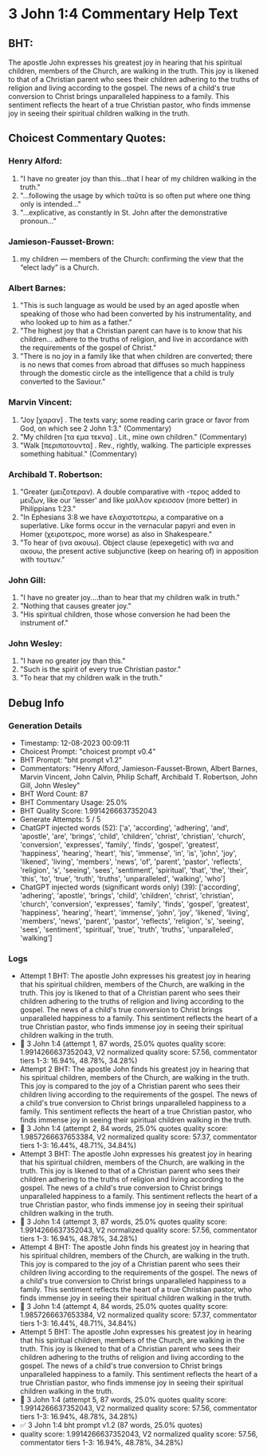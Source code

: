 # 3 John 1:4 Commentary Help Text

## BHT:
The apostle John expresses his greatest joy in hearing that his spiritual children, members of the Church, are walking in the truth. This joy is likened to that of a Christian parent who sees their children adhering to the truths of religion and living according to the gospel. The news of a child's true conversion to Christ brings unparalleled happiness to a family. This sentiment reflects the heart of a true Christian pastor, who finds immense joy in seeing their spiritual children walking in the truth.

## Choicest Commentary Quotes:
### Henry Alford:
1. "I have no greater joy than this...that I hear of my children walking in the truth." 
2. "...following the usage by which ταῦτα is so often put where one thing only is intended..."
3. "...explicative, as constantly in St. John after the demonstrative pronoun..."

### Jamieson-Fausset-Brown:
1. my
	children
	— members of the Church: confirming the view that the “elect
	lady” is a Church.


### Albert Barnes:
1. "This is such language as would be used by an aged apostle when speaking of those who had been converted by his instrumentality, and who looked up to him as a father."
2. "The highest joy that a Christian parent can have is to know that his children... adhere to the truths of religion, and live in accordance with the requirements of the gospel of Christ."
3. "There is no joy in a family like that when children are converted; there is no news that comes from abroad that diffuses so much happiness through the domestic circle as the intelligence that a child is truly converted to the Saviour."

### Marvin Vincent:
1. "Joy [χαραν] . The texts vary; some reading carin grace or favor from God, on which see 2 John 1:3." (Commentary)
2. "My children [τα εμα τεκνα] . Lit., mine own children." (Commentary)
3. "Walk [περιπατουντα] . Rev., rightly, walking. The participle expresses something habitual." (Commentary)

### Archibald T. Robertson:
1. "Greater (μειζοτεραν). A double comparative with -τερος added to μειζων, like our 'lesser' and like μαλλον κρεισσον (more better) in Philippians 1:23."
2. "In Ephesians 3:8 we have ελαχιστοτερω, a comparative on a superlative. Like forms occur in the vernacular papyri and even in Homer (χειροτερος, more worse) as also in Shakespeare."
3. "To hear of (ινα ακουω). Object clause (epexegetic) with ινα and ακουω, the present active subjunctive (keep on hearing of) in apposition with τουτων."

### John Gill:
1. "I have no greater joy....than to hear that my children walk in truth." 
2. "Nothing that causes greater joy." 
3. "His spiritual children, those whose conversion he had been the instrument of."

### John Wesley:
1. "I have no greater joy than this." 
2. "Such is the spirit of every true Christian pastor."
3. "To hear that my children walk in the truth."


## Debug Info
### Generation Details
- Timestamp: 12-08-2023 00:09:11
- Choicest Prompt: "choicest prompt v0.4"
- BHT Prompt: "bht prompt v1.2"
- Commentators: "Henry Alford, Jamieson-Fausset-Brown, Albert Barnes, Marvin Vincent, John Calvin, Philip Schaff, Archibald T. Robertson, John Gill, John Wesley"
- BHT Word Count: 87
- BHT Commentary Usage: 25.0%
- BHT Quality Score: 1.9914266637352043
- Generate Attempts: 5 / 5
- ChatGPT injected words (52):
	['a', 'according', 'adhering', 'and', 'apostle', 'are', 'brings', 'child', 'children', 'christ', 'christian', 'church', 'conversion', 'expresses', 'family', 'finds', 'gospel', 'greatest', 'happiness', 'hearing', 'heart', 'his', 'immense', 'in', 'is', 'john', 'joy', 'likened', 'living', 'members', 'news', 'of', 'parent', 'pastor', 'reflects', 'religion', 's', 'seeing', 'sees', 'sentiment', 'spiritual', 'that', 'the', 'their', 'this', 'to', 'true', 'truth', 'truths', 'unparalleled', 'walking', 'who']
- ChatGPT injected words (significant words only) (39):
	['according', 'adhering', 'apostle', 'brings', 'child', 'children', 'christ', 'christian', 'church', 'conversion', 'expresses', 'family', 'finds', 'gospel', 'greatest', 'happiness', 'hearing', 'heart', 'immense', 'john', 'joy', 'likened', 'living', 'members', 'news', 'parent', 'pastor', 'reflects', 'religion', 's', 'seeing', 'sees', 'sentiment', 'spiritual', 'true', 'truth', 'truths', 'unparalleled', 'walking']

### Logs
- Attempt 1 BHT: The apostle John expresses his greatest joy in hearing that his spiritual children, members of the Church, are walking in the truth. This joy is likened to that of a Christian parent who sees their children adhering to the truths of religion and living according to the gospel. The news of a child's true conversion to Christ brings unparalleled happiness to a family. This sentiment reflects the heart of a true Christian pastor, who finds immense joy in seeing their spiritual children walking in the truth.
- 🔄 3 John 1:4 (attempt 1, 87 words, 25.0% quotes quality score: 1.9914266637352043, V2 normalized quality score: 57.56, commentator tiers 1-3: 16.94%, 48.78%, 34.28%)
- Attempt 2 BHT: The apostle John finds his greatest joy in hearing that his spiritual children, members of the Church, are walking in the truth. This joy is compared to the joy of a Christian parent who sees their children living according to the requirements of the gospel. The news of a child's true conversion to Christ brings unparalleled happiness to a family. This sentiment reflects the heart of a true Christian pastor, who finds immense joy in seeing their spiritual children walking in the truth.
- 🔄 3 John 1:4 (attempt 2, 84 words, 25.0% quotes quality score: 1.9857266637653384, V2 normalized quality score: 57.37, commentator tiers 1-3: 16.44%, 48.71%, 34.84%)
- Attempt 3 BHT: The apostle John expresses his greatest joy in hearing that his spiritual children, members of the Church, are walking in the truth. This joy is likened to that of a Christian parent who sees their children adhering to the truths of religion and living according to the gospel. The news of a child's true conversion to Christ brings unparalleled happiness to a family. This sentiment reflects the heart of a true Christian pastor, who finds immense joy in seeing their spiritual children walking in the truth.
- 🔄 3 John 1:4 (attempt 3, 87 words, 25.0% quotes quality score: 1.9914266637352043, V2 normalized quality score: 57.56, commentator tiers 1-3: 16.94%, 48.78%, 34.28%)
- Attempt 4 BHT: The apostle John finds his greatest joy in hearing that his spiritual children, members of the Church, are walking in the truth. This joy is compared to the joy of a Christian parent who sees their children living according to the requirements of the gospel. The news of a child's true conversion to Christ brings unparalleled happiness to a family. This sentiment reflects the heart of a true Christian pastor, who finds immense joy in seeing their spiritual children walking in the truth.
- 🔄 3 John 1:4 (attempt 4, 84 words, 25.0% quotes quality score: 1.9857266637653384, V2 normalized quality score: 57.37, commentator tiers 1-3: 16.44%, 48.71%, 34.84%)
- Attempt 5 BHT: The apostle John expresses his greatest joy in hearing that his spiritual children, members of the Church, are walking in the truth. This joy is likened to that of a Christian parent who sees their children adhering to the truths of religion and living according to the gospel. The news of a child's true conversion to Christ brings unparalleled happiness to a family. This sentiment reflects the heart of a true Christian pastor, who finds immense joy in seeing their spiritual children walking in the truth.
- 🔄 3 John 1:4 (attempt 5, 87 words, 25.0% quotes quality score: 1.9914266637352043, V2 normalized quality score: 57.56, commentator tiers 1-3: 16.94%, 48.78%, 34.28%)
- ✅ 3 John 1:4 bht prompt v1.2 (87 words, 25.0% quotes)
- quality score: 1.9914266637352043, V2 normalized quality score: 57.56, commentator tiers 1-3: 16.94%, 48.78%, 34.28%)